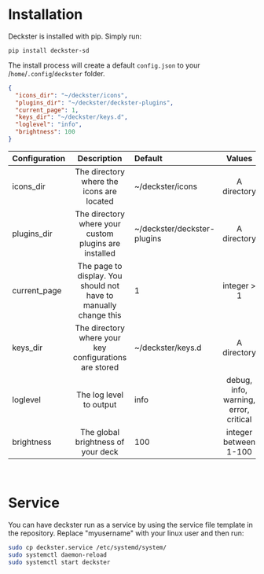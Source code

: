 # Installation

Deckster is installed with pip. Simply run:
```
pip install deckster-sd
```
The install process will create a default `config.json` to your /`home`/`.config`/`deckster` folder.

```json
{
  "icons_dir": "~/deckster/icons",
  "plugins_dir": "~/deckster/deckster-plugins",
  "current_page": 1,
  "keys_dir": "~/deckster/keys.d",
  "loglevel": "info",
  "brightness": 100
}
```

| Configuration | Description | Default | Values |
| :------------ | :---------: | :------ | :----: |
| icons_dir | The directory where the icons are located | ~/deckster/icons | A directory |
| plugins_dir | The directory where your custom plugins are installed | ~/deckster/deckster-plugins | A directory |
| current_page | The page to display. You should not have to manually change this | 1 | integer > 1 |
| keys_dir | The directory where your key configurations are stored | ~/deckster/keys.d | A directory |
| loglevel | The log level to output | info | debug, info, warning, error, critical  |
| brightness | The global brightness of your deck | 100 | integer between 1-100 |
<br/>

# Service
You can have deckster run as a service by using the service file template in the repository. Replace "myusername" with your linux user and then run:
```bash
sudo cp deckster.service /etc/systemd/system/
sudo systemctl daemon-reload
sudo systemctl start deckster
```